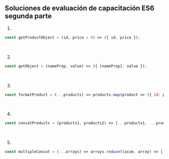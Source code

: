 ## Soluciones de evaluación de capacitación ES6 segunda parte
1. 

```javascript
const getProductObject = (id, price = 0) => ({ id, price });
```
&nbsp;

2.
```javascript
const getObject = (nameProp, value) => ({ [nameProp]: value });
```
&nbsp;

3.
```javascript
const formatProduct = (...products) => products.map(product => ({ id: product.skuId, quantity: product.quantity }));
```
&nbsp;

4.
```javascript
const concatProducts = (products1, products2) => [...products1, ...products2];
```
&nbsp;

5.
```javascript
const multipleConcat = (...arrays) => arrays.reduce((acum, array) => [...acum,...array] ,[]);
```
